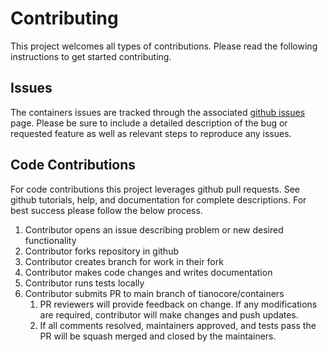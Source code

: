 # Contributing

This project welcomes all types of contributions. Please read the following
instructions to get started contributing.

## Issues

The containers issues are tracked through the associated [github issues](https://github.com/tianocore/containers/issues)
page. Please be sure to include a detailed description of the bug or requested
feature as well as relevant steps to reproduce any issues.

## Code Contributions

For code contributions this project leverages github pull requests.  See github
tutorials, help, and documentation for complete descriptions. For best success
please follow the below process.

1. Contributor opens an issue describing problem or new desired functionality
2. Contributor forks repository in github
3. Contributor creates branch for work in their fork
4. Contributor makes code changes and writes documentation
5. Contributor runs tests locally
6. Contributor submits PR to main branch of tianocore/containers
    1. PR reviewers will provide feedback on change.  If any modifications are
       required, contributor will make changes and push updates.
    2. If all comments resolved, maintainers approved, and tests pass the PR
       will be squash merged and closed by the maintainers.
